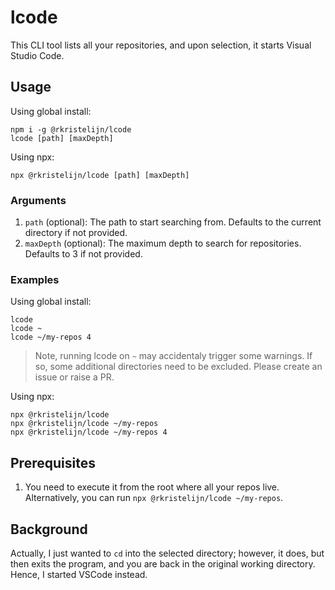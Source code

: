 # lcode

This CLI tool lists all your repositories, and upon selection, it starts Visual Studio Code.

## Usage

Using global install:

```shell
npm i -g @rkristelijn/lcode
lcode [path] [maxDepth]
```

Using npx:

```shell
npx @rkristelijn/lcode [path] [maxDepth]
```

### Arguments

1. `path` (optional): The path to start searching from. Defaults to the current directory if not provided.
2. `maxDepth` (optional): The maximum depth to search for repositories. Defaults to 3 if not provided.

### Examples

Using global install:

```shell
lcode
lcode ~
lcode ~/my-repos 4
```

> Note, running lcode on `~` may accidentaly trigger some warnings. If so, some additional directories need to be excluded. Please create an issue or raise a PR.

Using npx:

```shell
npx @rkristelijn/lcode
npx @rkristelijn/lcode ~/my-repos
npx @rkristelijn/lcode ~/my-repos 4
```

## Prerequisites

1. You need to execute it from the root where all your repos live.
   Alternatively, you can run `npx @rkristelijn/lcode ~/my-repos`.

## Background

Actually, I just wanted to `cd` into the selected directory; however, it does, but then exits the program, and you are back in the original working directory. Hence, I started VSCode instead.
